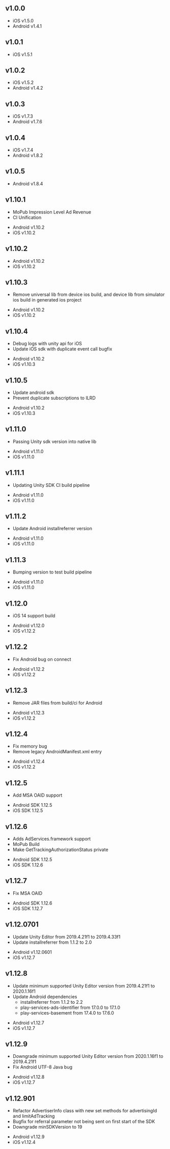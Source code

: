 v1.0.0
----
- iOS v1.5.0
- Android v1.4.1

v1.0.1
----
- iOS v1.5.1

v1.0.2
----
- iOS v1.5.2
- Android v1.4.2

v1.0.3
----
- iOS v1.7.3
- Android v1.7.6

v1.0.4
----
- iOS v1.7.4
- Android v1.8.2

v1.0.5
----
- Android v1.8.4

v1.10.1
----
* MoPub Impression Level Ad Revenue
* CI Unification

- Android v1.10.2
- iOS v1.10.2

v1.10.2
----
- Android v1.10.2
- iOS v1.10.2

v1.10.3
----
* Remove universal lib from device ios build, and device lib from simulator ios build in generated ios project

- Android v1.10.2
- iOS v1.10.2

v1.10.4
----
* Debug logs with unity api for iOS
* Update iOS sdk with duplicate event call bugfix

- Android v1.10.2
- iOS v1.10.3

v1.10.5
----
* Update android sdk
* Prevent duplicate subscriptions to ILRD

- Android v1.10.2
- iOS v1.10.3

v1.11.0
----
* Passing Unity sdk version into native lib

- Android v1.11.0
- iOS v1.11.0

v1.11.1
----
* Updating Unity SDK CI build pipeline

- Android v1.11.0
- iOS v1.11.0

v1.11.2
----
* Update Android installreferrer version

- Android v1.11.0
- iOS v1.11.0

v1.11.3
----
* Bumping version to test build pipeline

- Android v1.11.0
- iOS v1.11.0

v1.12.0
----
* iOS 14 support build

- Android v1.12.0
- iOS v1.12.2

v1.12.2
----
* Fix Android bug on connect

- Android v1.12.2
- iOS v1.12.2

v1.12.3
----
* Remove JAR files from build/ci for Android

- Android v1.12.3
- iOS v1.12.2

v1.12.4
----
* Fix memory bug
* Remove legacy AndroidManifest.xml entry

- Android v1.12.4
- iOS v1.12.2

v1.12.5
----
* Add MSA OAID support

- Android SDK 1.12.5
- iOS SDK 1.12.5

v1.12.6
----
* Adds AdServices.framework support
* MoPub Build 
* Make GetTrackingAuthorizationStatus private

- Android SDK 1.12.5
- iOS SDK 1.12.6

v1.12.7
----
* Fix MSA OAID

- Android SDK 1.12.6
- iOS SDK 1.12.7

v1.12.0701
----
* Update Unity Editor from 2019.4.21f1 to 2019.4.33f1
* Update installreferrer from 1.1.2 to 2.0

- Android v1.12.0601
- iOS v1.12.7


v1.12.8
----
* Update minimum supported Unity Editor version from 2019.4.21f1 to 2020.1.16f1
* Update Android dependencies
  * installreferrer from 1.1.2 to 2.2
  * play-services-ads-identifier from 17.0.0 to 17.1.0
  * play-services-basement from 17.4.0 to 17.6.0

- Android v1.12.7
- iOS v1.12.7

v1.12.9
----
* Downgrade minimum supported Unity Editor version from 2020.1.16f1 to 2019.4.21f1
* Fix Android UTF-8 Java bug

- Android v1.12.8
- iOS v1.12.7

v1.12.901
---
* Refactor AdvertiserInfo class with new set methods for advertisingId and limitAdTracking
* Bugfix for referral parameter not being sent on first start of the SDK
* Downgrade minSDKVersion to 19

- Android v1.12.9
- iOS v1.12.4